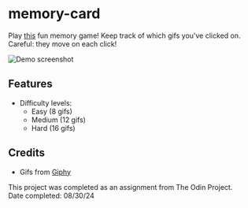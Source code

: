 # memory-card

Play [this](https://hannliao-memory-card.netlify.app/) fun memory game! Keep track of which gifs you've clicked on. Careful: they move on each click!

![Demo screenshot](memory-card/public/assets/memory-card-demo.png)

## Features

- Difficulty levels:
  - Easy (8 gifs)
  - Medium (12 gifs)
  - Hard (16 gifs)

## Credits

- Gifs from [Giphy](https://giphy.com/)

This project was completed as an assignment from The Odin Project.  
Date completed: 08/30/24

